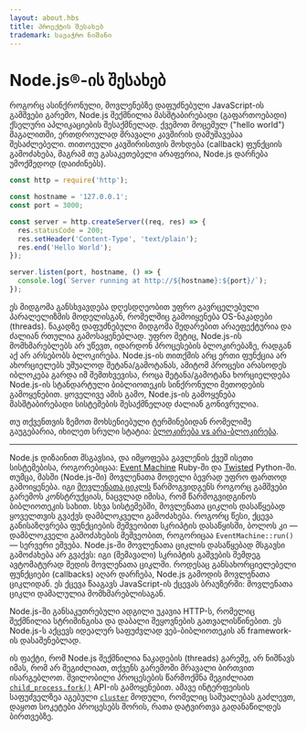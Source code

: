 ```yaml
---
layout: about.hbs
title: პროექტის შესახებ
trademark: სავაჭრო ნიშანი
---
```


# Node.js®-ის შესახებ

როგორც ასინქრონული, მოვლენებზე დაფუძნებული JavaScript-ის გამშვები გარემო, Node.js შექმნილია მასშტაბირებადი (გაფართოებადი) ქსელური აპლიკაციების შესაქმნელად. ქვემოთ მოცემულ ("hello world") მაგალითში, ერთდროულად მრავალი კავშირის დამუშავებაა შესაძლებელი. თითოეული კავშირისთვის მოხდება (callback) ფუნქციის გამოძახება, მაგრამ თუ გასაკეთებელი არაფერია, Node.js დარჩება უმოქმედოდ (დაიძინებს).

```javascript
const http = require('http');

const hostname = '127.0.0.1';
const port = 3000;

const server = http.createServer((req, res) => {
  res.statusCode = 200;
  res.setHeader('Content-Type', 'text/plain');
  res.end('Hello World');
});

server.listen(port, hostname, () => {
  console.log(`Server running at http://${hostname}:${port}/`);
});
```

ეს მიდგომა განსხვავდება დღესდღეობით უფრო გავრცელებული პარალელიზმის მოდელისგან, რომელშიც გამოიყენება OS-ნაკადები (threads). ნაკადზე დაფუძნებული მიდგომა შედარებით არაეფექტურია და ძალიან რთულია გამოსაყენებლად. უფრო მეტიც, Node.js-ის მომხმარებლებს არ უწევთ, იდარდონ პროცესების ბლოკირებაზე, რადგან აქ არ არსებობს ბლოკირება. Node.js-ის თითქმის არც ერთი ფუნქცია არ ახორციელებს უშუალოდ შეტანა/გამოტანას, ამიტომ პროცესი არასოდეს იბლოკება გარდა იმ შემთხვევისა, როცა შეტანა/გამოტანა ხორციელდება Node.js-ის სტანდარტული ბიბლიოთეკის სინქრონული მეთოდების გამოყენებით. ყოველივე ამის გამო, Node.js-ის გამოყენება მასშტაბირებადი სისტემების შესაქმნელად ძალიან გონივრულია.

თუ თქვენთვის ზემოთ მოხსენიებული ტერმინებიდან რომელიმე გაუგებარია, იხილეთ სრული სტატია: [ბლოკირება vs არა-ბლოკირება][].

---

Node.js დიზაინით მსგავსია, და იმყოფება გავლენის ქვეშ ისეთი სისტემებისა, როგორებიცაა: [Event Machine][] Ruby-ში და [Twisted][] Python-ში. თუმცა, მასში (Node.js-ში) მოვლენათა მოდელი ბევრად უფრო ფართოდ გამოიყენება. იგი [მოვლენათა ციკლს][] წარმოგვიდგენს როგორც გამშვები გარემოს კონსტრუქციას, ნაცვლად იმისა, რომ წარმოგვიდგინოს ბიბლიოთეკის სახით. სხვა სისტემებში, მოვლენათა ციკლის დასაწყებად ყოველთვის გვაქვს დამბლოკველი გამოძახება. როგორც წესი, ქცევა განისაზღვრება ფუნქციების მეშვეობით სკრიპტის დასაწყისში, ბოლოს კი — დამბლოკველი გამოძახების მეშვეობით, როგორიცაა `EventMachine::run()` — სერვერი ეშვება. Node.js-ში მოვლენათა ციკლის დასაწყებად მსგავსი გამოძახება არ გვაქვს: იგი (შემავალი) სკრიპტის გაშვების შემდეგ ავტომატურად შედის მოვლენათა ციკლში. როდესაც განსახორციელებელი ფუნქციები (callbacks) აღარ დარჩება, Node.js გამოდის მოვლენათა ციკლიდან. ეს ქცევა წააგავს JavaScript-ის ქცევას ბრაუზერში: მოვლენათა ციკლი დამალულია მომხმარებლისაგან.

Node.js-ში განსაკუთრებული ადგილი უკავია HTTP-ს, რომელიც შექმნილია სტრიმინგისა და დაბალი შეყოვნების გათვალისწინებით. ეს Node.js-ს აქცევს იდეალურ საფუძვლად ვებ-ბიბლიოთეკის ან framework-ის დასაშენებლად.

ის ფაქტი, რომ Node.js შექმნილია ნაკადების (threads) გარეშე, არ ნიშნავს იმას, რომ არ შეგიძლიათ, თქვენს გარემოში მრავალი ბირთვით ისარგებლოთ. შვილობილი პროცესების წარმოქმნა შეგიძლიათ [`child_process.fork()`][] API-ის გამოყენებით. ამავე ინტერფეისის საფუძველზეა აგებული [`cluster`][] მოდული, რომელიც საშუალებას გაძლევთ, დაყოთ სოკეტები პროცესებს შორის, რათა დატვირთვა გადანაწილდეს ბირთვებზე.

[ბლოკირება vs არა-ბლოკირება]: /en/docs/guides/blocking-vs-non-blocking/
[`child_process.fork()`]: https://nodejs.org/api/child_process.html#child_process_child_process_fork_modulepath_args_options
[`cluster`]: https://nodejs.org/api/cluster.html
[მოვლენათა ციკლს]: /en/docs/guides/event-loop-timers-and-nexttick/
[Event Machine]: https://github.com/eventmachine/eventmachine
[Twisted]: https://twistedmatrix.com/trac/
